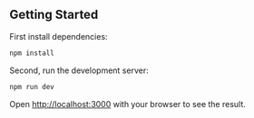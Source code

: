 ## Getting Started

First install dependencies:
```bash
npm install 
```

Second, run the development server:

```bash
npm run dev
```

Open [http://localhost:3000](http://localhost:3000) with your browser to see the result.

